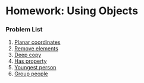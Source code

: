 ﻿Homework: Using Objects
=======================

### Problem List

1. [Planar coordinates](./01-Planar-Coordinates)
1. [Remove elements](./02-Remove-Elements)
1. [Deep copy](./03-Deep-Copy)
1. [Has property](./04-Has-Property)
1. [Youngest person](./05-Youngest-Person)
1. [Group people](./06-Group-People)
